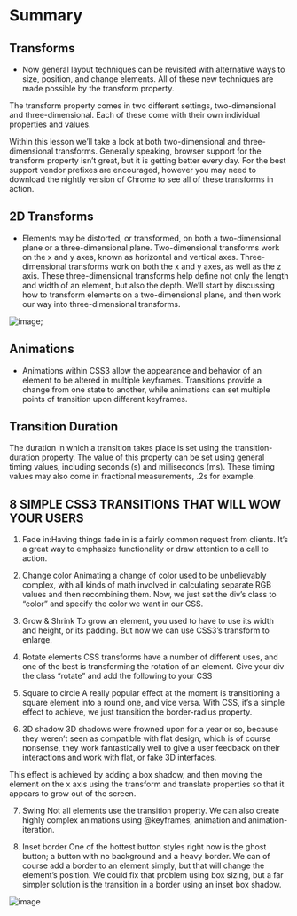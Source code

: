 # Summary

## Transforms

* Now general layout techniques can be revisited with alternative ways to size, position, and change elements. All of these new techniques are made possible by the transform property.

The transform property comes in two different settings, two-dimensional and three-dimensional. Each of these come with their own individual properties and values.

Within this lesson we’ll take a look at both two-dimensional and three-dimensional transforms. Generally speaking, browser support for the transform property isn’t great, but it is getting better every day. For the best support vendor prefixes are encouraged, however you may need to download the nightly version of Chrome to see all of these transforms in action.

## 2D Transforms

* Elements may be distorted, or transformed, on both a two-dimensional plane or a three-dimensional plane. Two-dimensional transforms work on the x and y axes, known as horizontal and vertical axes. Three-dimensional transforms work on both the x and y axes, as well as the z axis. These three-dimensional transforms help define not only the length and width of an element, but also the depth. We’ll start by discussing how to transform elements on a two-dimensional plane, and then work our way into three-dimensional transforms.

![image](https://encrypted-tbn0.gstatic.com/images?q=tbn:ANd9GcQAOf7bXMQ8wD-LeBPjIs0GSK2mf7l8uhCe1w&usqp=CAU.jpg);

## Animations

* Animations within CSS3 allow the appearance and behavior of an element to be altered in multiple keyframes. Transitions provide a change from one state to another, while animations can set multiple points of transition upon different keyframes.

## Transition Duration

The duration in which a transition takes place is set using the transition-duration property. The value of this property can be set using general timing values, including seconds (s) and milliseconds (ms). These timing values may also come in fractional measurements, .2s for example.

## 8 SIMPLE CSS3 TRANSITIONS THAT WILL WOW YOUR USERS

1. Fade in:Having things fade in is a fairly common request from clients. It’s a great way to emphasize functionality or draw attention to a call to action.

2. Change color
Animating a change of color used to be unbelievably complex, with all kinds of math involved in calculating separate RGB values and then recombining them. Now, we just set the div’s class to “color” and specify the color we want in our CSS.

3. Grow & Shrink
To grow an element, you used to have to use its width and height, or its padding. But now we can use CSS3’s transform to enlarge.

 4. Rotate elements
CSS transforms have a number of different uses, and one of the best is transforming the rotation of an element. Give your div the class “rotate” and add the following to your CSS

5. Square to circle
A really popular effect at the moment is transitioning a square element into a round one, and vice versa. With CSS, it’s a simple effect to achieve, we just transition the border-radius property.

6. 3D shadow
3D shadows were frowned upon for a year or so, because they weren’t seen as compatible with flat design, which is of course nonsense, they work fantastically well to give a user feedback on their interactions and work with flat, or fake 3D interfaces.

This effect is achieved by adding a box shadow, and then moving the element on the x axis using the transform and translate properties so that it appears to grow out of the screen.

7. Swing
Not all elements use the transition property. We can also create highly complex animations using @keyframes, animation and animation-iteration.

8. Inset border
One of the hottest button styles right now is the ghost button; a button with no background and a heavy border. We can of course add a border to an element simply, but that will change the element’s position. We could fix that problem using box sizing, but a far simpler solution is the transition in a border using an inset box shadow.

![image](https://encrypted-tbn0.gstatic.com/images?q=tbn:ANd9GcTqQbj6SrebWhoYZ8b4xA7qe16AVwWYi20aFw&usqp=CAU.jpg)